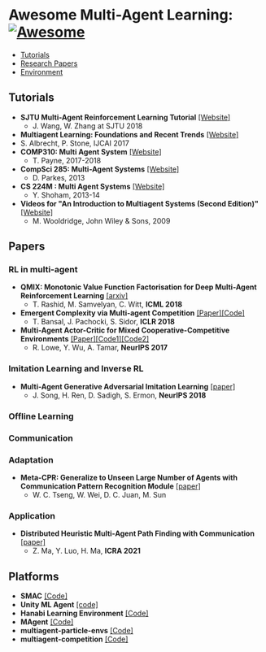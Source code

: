 # Awesome Multi-Agent Learning: [![Awesome](https://cdn.rawgit.com/sindresorhus/awesome/d7305f38d29fed78fa85652e3a63e154dd8e8829/media/badge.svg)](https://github.com/sindresorhus/awesome)

 - [Tutorials](#tutorials)
 - [Research Papers](#research-papers)
 - [Environment](#environment)

## Tutorials
- **SJTU Multi-Agent Reinforcement Learning Tutorial** [[Website]](http://wnzhang.net/tutorials/marl2018/index.html)
  - J. Wang, W. Zhang at SJTU 2018 
-  **Multiagent Learning: Foundations and Recent Trends** [[Website]](http://www.cs.utexas.edu/~larg/ijcai17_tutorial/)
  - S. Albrecht, P. Stone, IJCAI 2017
- **COMP310: Multi Agent System** [[Website]](https://cgi.csc.liv.ac.uk/~trp/COMP310.html)    
  - T. Payne, 2017-2018
- **CompSci 285: Multi-Agent Systems** [[Website]](https://www.seas.harvard.edu/courses/cs285/CS_285/Course_Home.html)   
  - D. Parkes, 2013
- **CS 224M : Multi Agent Systems** [[Website]](http://web.stanford.edu/class/cs224m/)
  - Y. Shoham, 2013-14
- **Videos for "An Introduction to Multiagent Systems (Second Edition)"** [[Website]](http://www.cs.ox.ac.uk/people/michael.wooldridge/pubs/imas/videos/)   
  - M. Wooldridge, John Wiley & Sons, 2009


## Papers
### RL in multi-agent
- **QMIX: Monotonic Value Function Factorisation for Deep Multi-Agent Reinforcement Learning** [[arxiv]](https://arxiv.org/abs/1803.11485)
  - T. Rashid, M. Samvelyan, C. Witt, **ICML 2018**
- **Emergent Complexity via Multi-agent Competition** [[Paper]](https://arxiv.org/abs/1710.03748)[[Code]](https://github.com/openai/multiagent-competition)
  - T. Bansal, J. Pachocki, S. Sidor, **ICLR 2018**
- **Multi-Agent Actor-Critic for Mixed Cooperative-Competitive Environments** [[Paper]](https://arxiv.org/abs/1706.02275)[[Code1]](https://github.com/openai/multiagent-particle-envs)[[Code2]](https://github.com/openai/maddpg)
  - R. Lowe, Y. Wu, A. Tamar, **NeurIPS 2017**

### Imitation Learning and Inverse RL
- **Multi-Agent Generative Adversarial Imitation Learning** [[paper]](https://arxiv.org/pdf/1807.09936.pdf)
  - J. Song, H. Ren, D. Sadigh, S. Ermon, **NeurIPS 2018**

### Offline Learning

### Communication

### Adaptation
- **Meta-CPR: Generalize to Unseen Large Number of Agents with Communication Pattern Recognition Module** [[paper]](https://arxiv.org/abs/2112.07222)
  - W. C. Tseng, W. Wei, D. C. Juan, M. Sun

### Application
- **Distributed Heuristic Multi-Agent Path Finding with Communication** [[paper]](https://arxiv.org/abs/2106.11365)
  - Z. Ma, Y. Luo, H. Ma, **ICRA 2021**


## Platforms
- **SMAC** [[Code]](https://github.com/oxwhirl/smac)
- **Unity ML Agent** [[code]](https://github.com/Unity-Technologies/ml-agents)
- **Hanabi Learning Environment** [[Code]](https://github.com/deepmind/hanabi-learning-environment)
- **MAgent** [[Code]](https://github.com/geek-ai/MAgent) 
- **multiagent-particle-envs** [[Code]](https://github.com/openai/multiagent-particle-envs)
- **multiagent-competition** [[Code]](https://github.com/openai/multiagent-competition)

